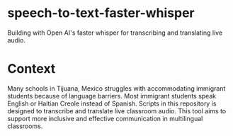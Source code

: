 # speech-to-text-faster-whisper
Building with Open AI's faster whisper for transcribing and translating live audio.

# Context
Many schools in Tijuana, Mexico struggles with accommodating immigrant students because of language barriers. Most immigrant students speak English or Haitian Creole instead of Spanish. Scripts in this repository is designed to transcribe and translate live classroom audio. This tool aims to support more inclusive and effective communication in multilingual classrooms.
